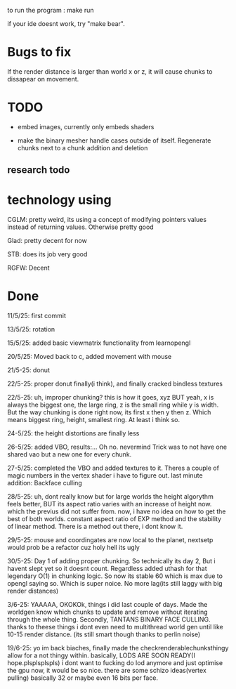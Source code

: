 to run the program : make run

if your ide doesnt work, try "make bear".

# Bugs to fix
If the render distance is larger than world x or z, it will cause chunks to dissapear on movement.

# TODO

- embed images, currently only embeds shaders

- make the binary mesher handle cases outside of itself. Regenerate chunks next to a chunk addition and deletion

## research todo

# technology using

CGLM: pretty weird, its using a concept of modifying pointers values instead of returning values. Otherwise pretty good

Glad: pretty decent for now

STB: does its job very good

RGFW: Decent

# Done

11/5/25: first commit

13/5/25: rotation 

15/5/25: added basic viewmatrix functionality from learnopengl

20/5/25: Moved back to c, added movement with mouse

21/5-25: donut

22/5-25: proper donut finally(i think), and finally cracked bindless textures

22/5-25: uh, improper chunking? this is how it goes, xyz BUT yeah, x is always the biggest one, the large ring, z is the small ring while y is width. But the way chunking is done right now, its first x then y then z. Which means biggest ring, height, smallest ring. At least i think so.

24-5/25: the height distortions are finally less

26-5/25: added VBO, results:... Oh no. nevermind Trick was to not have one shared vao but a new one for every chunk.

27-5/25: completed the VBO and added textures to it. Theres a couple of magic numbers in the vertex shader i have to figure out. last minute addition: Backface culling 

28/5-25: uh, dont really know but for large worlds the height algorythm feels better, BUT its aspect ratio varies with an increase of height now. which the previus did not suffer from. now, i have no idea on how to get the best of both worlds. constant aspect ratio of EXP method and the stability of linear method. There is a method out there, i dont know it.

29/5-25: mouse and coordingates are now local to the planet, nextsetp would prob be a refactor cuz holy hell its ugly

30/5-25: Day 1 of adding proper chunking. So technically its day 2, But i havent slept yet so it doesnt count. Regardless added uthash for that legendary O(1) in chunking logic. So now its stable 60 which is max due to opengl saying so. Which is super noice. No more lag(its still laggy with big render distances)

3/6-25: YAAAAA, OKOKOk, things i did last couple of days. Made the worldgen know which chunks to update and remove without iterating through the whole thing. Secondly, TANTANS BINARY FACE CULLING. thanks to theese things i dont even need to multithread world gen until like 10-15 render distance. (its still smart though thanks to perlin noise)

19/6-25: yo im back biaches, finally made the checkrenderablechunksthingy allow for a not thingy within. basically, LODS ARE SOON READY(I hope.plsplsplspls) i dont want to fucking do lod anymore and just optimise the gpu now, it would be so nice. there are some schizo ideas(vertex pulling) basically 32 or maybe even 16 bits per face.